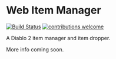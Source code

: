 # Web Item Manager 
[![Build Status](https://travis-ci.org/notvita/web-item-manager.svg?branch=master)](https://travis-ci.org/notvita/web-item-manager) [![contributions welcome](https://img.shields.io/badge/contributions-welcome-brightgreen.svg?style=flat)](https://github.com/dwyl/esta/issues)

A Diablo 2 item manager and item dropper.

More info coming soon.

